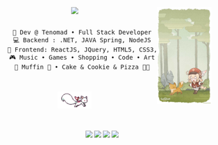 <div align="center">
<img src="/assets/background.jpg" width="25%" align="right" />
<img src="https://readme-typing-svg.demolab.com/?font=Inconsolata&weight=500&size=50&duration=4000&pause=300&color=A7A459%C2%A2er=true&vCenter=true&multiline=true&repeat=false&random=false&width=1300&height=140&lines=Hi%2C+I%27m+Du+-+IT+Girl" width="70%" />
<br><br>
<pre>
    💼 Dev @ Tenomad • Full Stack Developer
    💻 Backend : .NET, JAVA Spring, NodeJS
    📖 Frontend: ReactJS, JQuery, HTML5, CSS3, Bootstrap, Tailwind, Antd
    🎮 Music • Games • Shopping • Code • Art
    🐾 Muffin 🐰 • Cake & Cookie & Pizza 🐤🐥
</pre>
<br><br>
<img src="/assets/kyubey.gif" height="40" />
<br><br><br>
    
[![](https://img.shields.io/badge/linkedin-0a66c2)](http://linkedin.com/in/chaududev)
[![](https://img.shields.io/badge/facebook-6364ff)](https://www.facebook.com/chaududev)
[![](https://img.shields.io/badge/instagram-ff66ab)](https://www.instagram.com/chaududev)
[![](https://img.shields.io/badge/website-69899c)](https://chaududev.netlify.app/)
</div>